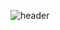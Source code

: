 ![header](https://capsule-render.vercel.app/api?type=waving&color=gradient&customColorList=6&height=250&section=header&text=HyundongSung&animation=fadeIn&20render&fontSize=70)
